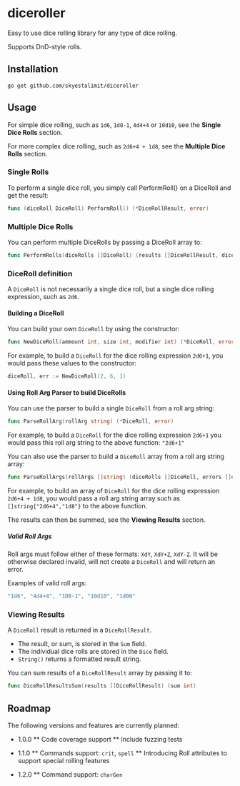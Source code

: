 # diceroller

Easy to use dice rolling library for any type of dice rolling. 

Supports DnD-style rolls.

## Installation

```
go get github.com/skyestalimit/diceroller
```

## Usage

For simple dice rolling, such as `1d6`, `1d8-1`, `4d4+4` or `10d10`, see the **Single Dice Rolls** section.

For more complex dice rolling, such as `2d6+4 + 1d8`, see the **Multiple Dice Rolls** section.

### Single Rolls

To perform a single dice roll, you simply call PerformRoll() on a DiceRoll and get the result:

```go
func (diceRoll DiceRoll) PerformRoll() (*DiceRollResult, error)
```

### Multiple Dice Rolls

You can perform multiple DiceRolls by passing a DiceRoll array to:

```go
func PerformRolls(diceRolls []DiceRoll) (results []DiceRollResult, diceErrs []error)
```

### DiceRoll definition

A `DiceRoll` is not necessarily a single dice roll, but a single dice rolling expression, such as `2d6`.

#### Building a DiceRoll

You can build your own `DiceRoll` by using the constructor:

```go
func NewDiceRoll(ammount int, size int, modifier int) (*DiceRoll, error)
```

For example, to build a `DiceRoll` for the dice rolling expression `2d6+1`, you would pass these values to the constructor:

```go
diceRoll, err := NewDiceRoll(2, 6, 1)
```

#### Using Roll Arg Parser to build DiceRolls

You can use the parser to build a single `DiceRoll` from a roll arg string:

```go
func ParseRollArg(rollArg string) (*DiceRoll, error)
```

For example, to build a `DiceRoll` for the dice rolling expression `2d6+1` you would pass this roll arg string to the above function: `"2d6+1"`

You can also use the parser to build a `DiceRoll` array from a roll arg string array:

```go
func ParseRollArgs(rollArgs []string) (diceRolls []DiceRoll, errors []error)
```

For example, to build an array of `DiceRoll` for the dice rolling expression `2d6+4 + 1d8`, you would pass a roll arg string array such as `[]string{"2d6+4","1d8"}` to the above function.

The results can then be summed, see the **Viewing Results** section.

##### Valid Roll Args

Roll args must follow either of these formats: `XdY`, `XdY+Z`, `XdY-Z`.
It will be otherwise declared invalid, will not create a `DiceRoll` and will return an error.

Examples of valid roll args:

```go
"1d6", "4d4+4", "1D8-1", "10d10", "1d00"
```

### Viewing Results

A `DiceRoll` result is returned in a `DiceRollResult`. 
* The result, or sum, is stored in the `Sum` field.
* The individual dice rolls are stored in the `Dice` field. 
* `String()` returns a formatted result string.

You can sum results of a `DiceRollResult` array by passing it to:

```go
func DiceRollResultsSum(results []DiceRollResult) (sum int)
``` 

## Roadmap

The following versions and features are currently planned:

* 1.0.0
** Code coverage support
** Include fuzzing tests

* 1.1.0
** Commands support: `crit`, `spell`
** Introducing Roll attributes to support special rolling features

* 1.2.0
** Command support: `charGen`